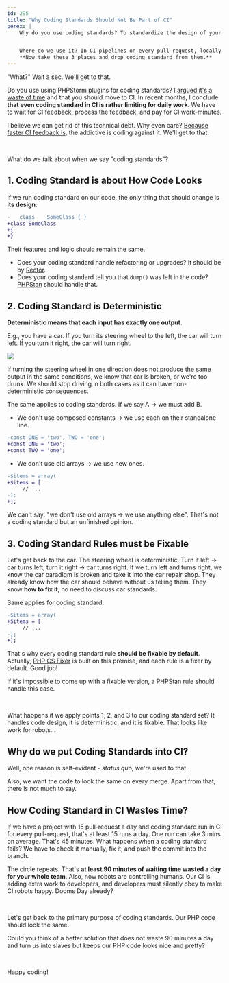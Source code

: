 ```yaml
---
id: 295
title: "Why Coding Standards Should Not Be Part of CI"
perex: |
    Why do you use coding standards? To standardize the design of your code so that any contributor will produce somewhat similar PHP code.


    Where do we use it? In CI pipelines on every pull-request, locally in a command line or within PHPStorm.
    **Now take these 3 places and drop coding standard from them.**
---
```


"What?" Wait a sec. We'll get to that.

Do you use using PHPStorm plugins for coding standards? I [argued it's a waste of time](/blog/2019/06/24/do-you-use-php-codesniffer-and-php-cs-fixer-phpstorm-plugin-you-are-slow-and-expensive/) and that you should move to CI. In recent months, I conclude **that even coding standard in CI is rather limiting for daily work**. We have to wait for CI feedback, process the feedback, and pay for CI work-minutes.

I believe we can get rid of this technical debt. Why even care? [Because faster CI feedback is](/blog/2020/01/13/why-is-first-instant-feedback-crucial-to-developers/), the addictive is coding against it. We'll get to that.

<br>

What do we talk about when we say "coding standards"?

## 1. Coding Standard is about How Code Looks

If we run coding standard on our code, the only thing that should change is **its design**:

```diff
-   class    SomeClass { }
+class SomeClass
+{
+}
```

Their features and logic should remain the same.

- Does your coding standard handle refactoring or upgrades? It should be by [Rector](https://github.com/rectorphp/rector).
- Does your coding standard tell you that `dump()` was left in the code? [PHPStan](https://github.com/phpstan/phpstan) should handle that.

## 2. Coding Standard is Deterministic

**Deterministic means that each input has exactly one output**.

E.g., you have a car. If you turn its steering wheel to the left, the car will turn left. If you turn it right, the car will turn right.

<img src="/assets/images/posts/2020/steering-wheel.jpg" class="img-thumbnail">

If turning the steering wheel in one direction does not produce the same output in the same conditions, we know that car is broken, or we're too drunk. We should stop driving in both cases as it can have non-deterministic consequences.


The same applies to coding standards. If we say A → we must add B.

- We don't use composed constants → we use each on their standalone line.

```diff
-const ONE = 'two', TWO = 'one';
+const ONE = 'two';
+const TWO = 'one';
```

- We don't use old arrays → we use new ones.

```diff
-$items = array(
+$items = [
     // ...
-);
+];
```

We can't say: "we don't use old arrays → we use anything else". That's not a coding standard but an unfinished opinion.

## 3. Coding Standard Rules must be Fixable

Let's get back to the car. The steering wheel is deterministic. Turn it left →  car turns left, turn it right → car turns right. If we turn left and turns right, we know the car paradigm is broken and take it into the car repair shop. They already know how the car should behave without us telling them. They know **how to fix it**, no need to discuss car standards.

Same applies for coding standard:

```diff
-$items = array(
+$items = [
     // ...
-);
+];
```

That's why every coding standard rule **should be fixable by default**. Actually, [PHP CS Fixer](https://github.com/PHP-CS-Fixer/PHP-CS-Fixer) is built on this premise, and each rule is a fixer by default. Good job!

If it's impossible to come up with a fixable version, a PHPStan rule should handle this case.

<br>

What happens if we apply points 1, 2, and 3 to our coding standard set? It handles code design, it is deterministic, and it is fixable. That looks like work for robots...

## Why do we put Coding Standards into CI?

Well, one reason is self-evident - *status quo*, we're used to that.

Also, we want the code to look the same on every merge. Apart from that, there is not much to say.

## How Coding Standard in CI Wastes Time?

If we have a project with 15 pull-request a day and coding standard run in CI for every pull-request, that's at least 15 runs a day.
One run can take 3 mins on average. That's 45 minutes. What happens when a coding standard fails? We have to check it manually, fix it, and push the commit into the branch.

The circle repeats. That's **at least 90 minutes of waiting time wasted a day for your whole team**. Also, now robots are controlling humans. Our CI is adding extra work to developers, and developers must silently obey to make CI robots happy. Dooms Day already?

<br>

Let's get back to the primary purpose of coding standards. Our PHP code should look the same.

Could you think of a better solution that does not waste 90 minutes a day and turn us into slaves but keeps our PHP code looks nice and pretty?

<br>

Happy coding!
